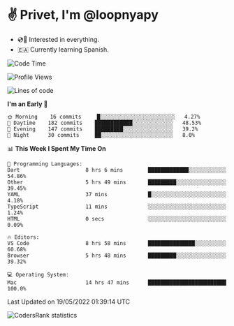# ✌️ Privet, I'm @loopnyapy

- 💿📀 Interested in everything.
- 🇪🇦 Currently learning Spanish.

<!--START_SECTION:waka-->
![Code Time](http://img.shields.io/badge/Code%20Time-0%20secs-blue)

![Profile Views](http://img.shields.io/badge/Profile%20Views-20-blue)

![Lines of code](https://img.shields.io/badge/From%20Hello%20World%20I%27ve%20Written-134%20Thousand%20lines%20of%20code-blue)

**I'm an Early 🐤** 

```text
🌞 Morning    16 commits     █░░░░░░░░░░░░░░░░░░░░░░░░   4.27% 
🌆 Daytime    182 commits    ████████████░░░░░░░░░░░░░   48.53% 
🌃 Evening    147 commits    █████████░░░░░░░░░░░░░░░░   39.2% 
🌙 Night      30 commits     ██░░░░░░░░░░░░░░░░░░░░░░░   8.0%

```


📊 **This Week I Spent My Time On** 

```text
💬 Programming Languages: 
Dart                     8 hrs 6 mins        █████████████░░░░░░░░░░░░   54.86% 
Other                    5 hrs 49 mins       █████████░░░░░░░░░░░░░░░░   39.45% 
YAML                     37 mins             █░░░░░░░░░░░░░░░░░░░░░░░░   4.18% 
TypeScript               11 mins             ░░░░░░░░░░░░░░░░░░░░░░░░░   1.24% 
HTML                     0 secs              ░░░░░░░░░░░░░░░░░░░░░░░░░   0.09%

🔥 Editors: 
VS Code                  8 hrs 58 mins       ███████████████░░░░░░░░░░   60.68% 
Browser                  5 hrs 48 mins       █████████░░░░░░░░░░░░░░░░   39.32%

💻 Operating System: 
Mac                      14 hrs 47 mins      █████████████████████████   100.0%

```


 Last Updated on 19/05/2022 01:39:14 UTC
<!--END_SECTION:waka-->

![CodersRank statistics](https://cr-ss-service.azurewebsites.net/api/ScreenShot?widget=summary&username=loopnyapy)
